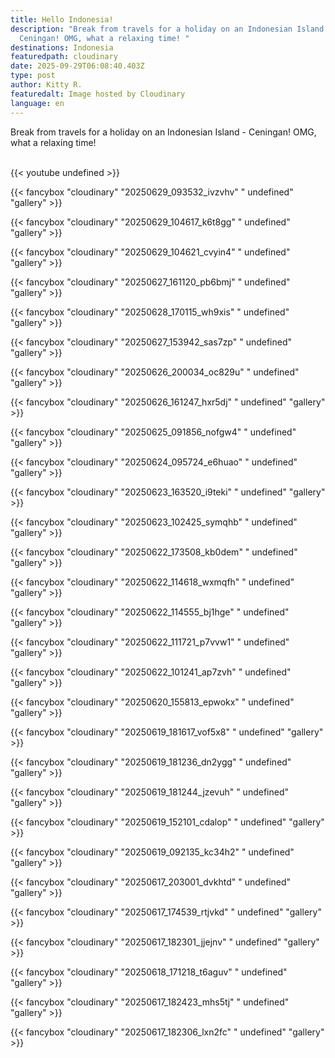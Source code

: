 ```yaml
---
title: Hello Indonesia!
description: "Break from travels for a holiday on an Indonesian Island -
  Ceningan! OMG, what a relaxing time! "
destinations: Indonesia
featuredpath: cloudinary
date: 2025-09-29T06:08:40.403Z
type: post
author: Kitty R.
featuredalt: Image hosted by Cloudinary
language: en
---
```

Break from travels for a holiday on an Indonesian Island - Ceningan! OMG, what a relaxing time! 



<br>{{< youtube undefined >}}</br>

{{< fancybox "cloudinary" "20250629_093532_ivzvhv" " undefined" "gallery" >}}

{{< fancybox "cloudinary" "20250629_104617_k6t8gg" " undefined" "gallery" >}}

{{< fancybox "cloudinary" "20250629_104621_cvyin4" " undefined" "gallery" >}}

{{< fancybox "cloudinary" "20250627_161120_pb6bmj" " undefined" "gallery" >}}

{{< fancybox "cloudinary" "20250628_170115_wh9xis" " undefined" "gallery" >}}

{{< fancybox "cloudinary" "20250627_153942_sas7zp" " undefined" "gallery" >}}

{{< fancybox "cloudinary" "20250626_200034_oc829u" " undefined" "gallery" >}}

{{< fancybox "cloudinary" "20250626_161247_hxr5dj" " undefined" "gallery" >}}

{{< fancybox "cloudinary" "20250625_091856_nofgw4" " undefined" "gallery" >}}

{{< fancybox "cloudinary" "20250624_095724_e6huao" " undefined" "gallery" >}}

{{< fancybox "cloudinary" "20250623_163520_i9teki" " undefined" "gallery" >}}

{{< fancybox "cloudinary" "20250623_102425_symqhb" " undefined" "gallery" >}}

{{< fancybox "cloudinary" "20250622_173508_kb0dem" " undefined" "gallery" >}}

{{< fancybox "cloudinary" "20250622_114618_wxmqfh" " undefined" "gallery" >}}

{{< fancybox "cloudinary" "20250622_114555_bj1hge" " undefined" "gallery" >}}

{{< fancybox "cloudinary" "20250622_111721_p7vvw1" " undefined" "gallery" >}}

{{< fancybox "cloudinary" "20250622_101241_ap7zvh" " undefined" "gallery" >}}

{{< fancybox "cloudinary" "20250620_155813_epwokx" " undefined" "gallery" >}}

{{< fancybox "cloudinary" "20250619_181617_vof5x8" " undefined" "gallery" >}}

{{< fancybox "cloudinary" "20250619_181236_dn2ygg" " undefined" "gallery" >}}

{{< fancybox "cloudinary" "20250619_181244_jzevuh" " undefined" "gallery" >}}

{{< fancybox "cloudinary" "20250619_152101_cdalop" " undefined" "gallery" >}}

{{< fancybox "cloudinary" "20250619_092135_kc34h2" " undefined" "gallery" >}}

{{< fancybox "cloudinary" "20250617_203001_dvkhtd" " undefined" "gallery" >}}

{{< fancybox "cloudinary" "20250617_174539_rtjvkd" " undefined" "gallery" >}}

{{< fancybox "cloudinary" "20250617_182301_jjejnv" " undefined" "gallery" >}}

{{< fancybox "cloudinary" "20250618_171218_t6aguv" " undefined" "gallery" >}}

{{< fancybox "cloudinary" "20250617_182423_mhs5tj" " undefined" "gallery" >}}

{{< fancybox "cloudinary" "20250617_182306_lxn2fc" " undefined" "gallery" >}}